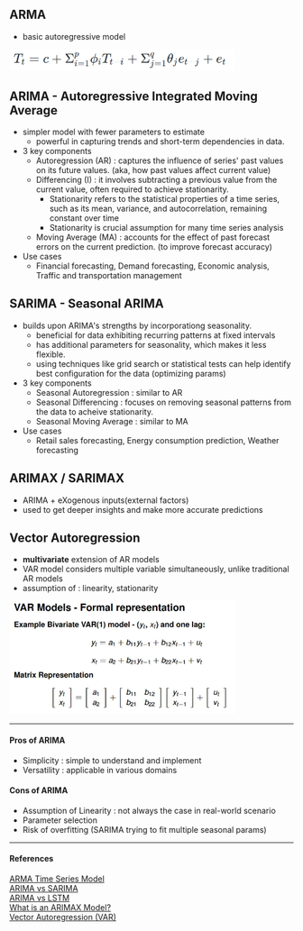 ## ARMA
- basic autoregressive model
<img src="./resource/arma_expression.png" width="400px">

## ARIMA - Autoregressive Integrated Moving Average
- simpler model with fewer parameters to estimate
  - powerful in capturing trends and short-term dependencies in data.
- 3 key components
  - Autoregression (AR) : captures the influence of series' past values on its future values. (aka, how past values affect current value)
  - Differencing (I) : it involves subtracting a previous value from the current value, often required to achieve stationarity.
    - Stationarity refers to the statistical properties of a time series, such as its mean, variance, and autocorrelation, remaining constant over time
    - Stationarity is crucial assumption for many time series analysis
  - Moving Average (MA) : accounts for the effect of past forecast errors on the current prediction. (to improve forecast accuracy)
- Use cases
  - Financial forecasting, Demand forecasting, Economic analysis, Traffic and transportation management

## SARIMA - Seasonal ARIMA
- builds upon ARIMA's strengths by incorporationg seasonality.
  - beneficial for data exhibiting recurring patterns at fixed intervals
  - has additional parameters for seasonality, which makes it less flexible.
  - using techniques like grid search or statistical tests can help identify best configuration for the data (optimizing params)
- 3 key components
  - Seasonal Autoregression : similar to AR
  - Seasonal Differencing : focuses on removing seasonal patterns from the data to acheive stationarity.
  - Seasonal Moving Average : similar to MA
- Use cases
  - Retail sales forecasting, Energy consumption prediction, Weather forecasting

## ARIMAX / SARIMAX
- ARIMA + eXogenous inputs(external factors)
- used to get deeper insights and make more accurate predictions

## Vector Autoregression
- **multivariate** extension of AR models
- VAR model considers multiple variable simultaneously, unlike traditional AR models
- assumption of : linearity, stationarity
<img src="./resource/var_expression.png" width="400px">

---

#### Pros of ARIMA
- Simplicity : simple to understand and implement
- Versatility : applicable in various domains

#### Cons of ARIMA
- Assumption of Linearity : not always the case in real-world scenario
- Parameter selection
- Risk of overfitting (SARIMA trying to fit multiple seasonal params)

---

#### References

[ARMA Time Series Model](https://www.geeksforgeeks.org/arma-time-series-model/)  
[ARIMA vs SARIMA](https://www.geeksforgeeks.org/machine-learning/arima-vs-sarima-model/)  
[ARIMA vs LSTM](https://www.geeksforgeeks.org/machine-learning/arima-vs-lstm/)  
[What is an ARIMAX Model?](https://www.geeksforgeeks.org/artificial-intelligence/what-is-an-arimax-model/)  
[Vector Autoregression (VAR)](https://www.geeksforgeeks.org/machine-learning/vector-autoregression-var-for-multivariate-time-series/)  


